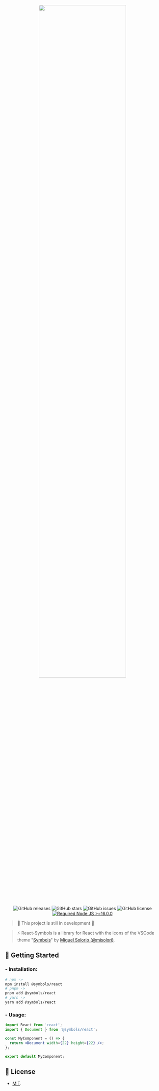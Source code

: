 <div align="center">
<img src="https://i.ibb.co/Ns3n17R/rsymbols-og-banner.jpg" width="75%">

![GitHub releases](https://img.shields.io/github/release/pheralb/react-symbols)
![GitHub stars](https://img.shields.io/github/stars/pheralb/react-symbols)
![GitHub issues](https://img.shields.io/github/issues/pheralb/react-symbols)
![GitHub license](https://img.shields.io/github/license/pheralb/react-symbols)
[![Required Node.JS >=16.0.0](https://img.shields.io/static/v1?label=node&message=%20%3E=16.0.0&logo=node.js&color=3f893e)](https://nodejs.org/about/releases)

</div>

> 🚧 This project is still in development 🚧

> ⚡ React-Symbols is a library for React with the icons of the VSCode theme "[Symbols](https://github.com/misolori/vscode-symbols)" by [Miguel Solorio (@misolori)](https://github.com/misolori).

## 🚀 Getting Started

### - Installation:

```bash
# npm ->
npm install @symbols/react
# pnpm ->
pnpm add @symbols/react
# yarn ->
yarn add @symbols/react
```

### - Usage:

```jsx
import React from 'react';
import { Document } from '@symbols/react';

const MyComponent = () => {
  return <Document width={22} height={22} />;
};

export default MyComponent;
```

## 🔑 License

- [MIT](https://github.com/pheralb/react-symbols/blob/main/LICENSE).
